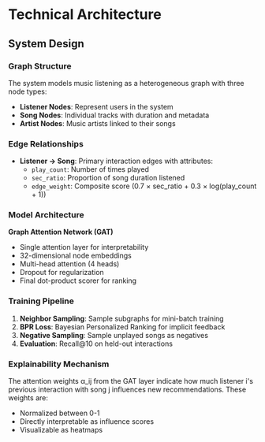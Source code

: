 # Technical Architecture

## System Design

### Graph Structure

The system models music listening as a heterogeneous graph with three node types:

- **Listener Nodes**: Represent users in the system
- **Song Nodes**: Individual tracks with duration and metadata
- **Artist Nodes**: Music artists linked to their songs

### Edge Relationships

- **Listener → Song**: Primary interaction edges with attributes:
  - `play_count`: Number of times played
  - `sec_ratio`: Proportion of song duration listened
  - `edge_weight`: Composite score (0.7 × sec_ratio + 0.3 × log(play_count + 1))

### Model Architecture

**Graph Attention Network (GAT)**

- Single attention layer for interpretability
- 32-dimensional node embeddings
- Multi-head attention (4 heads)
- Dropout for regularization
- Final dot-product scorer for ranking

### Training Pipeline

1. **Neighbor Sampling**: Sample subgraphs for mini-batch training
2. **BPR Loss**: Bayesian Personalized Ranking for implicit feedback
3. **Negative Sampling**: Sample unplayed songs as negatives
4. **Evaluation**: Recall@10 on held-out interactions

### Explainability Mechanism

The attention weights α_ij from the GAT layer indicate how much listener i's previous interaction with song j influences new recommendations. These weights are:

- Normalized between 0-1
- Directly interpretable as influence scores
- Visualizable as heatmaps
